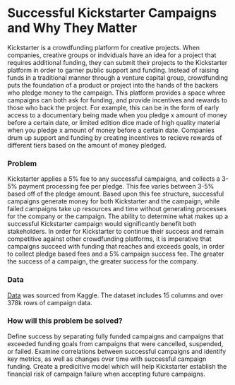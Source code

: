 # Successful Kickstarter Campaigns and Why They Matter

Kickstarter is a crowdfunding platform for creative projects. When companies, creative groups or indviduals have an idea for a project that requires additional funding, they can submit their projects to the Kickstarter platform in order to garner public support and funding. Instead of raising funds in a traditional manner through a venture capital group, crowdfunding puts the foundation of a product or project into the hands of the backers who pledge money to the campaign. This platform provides a space whree campaigns can both ask for funding, and provide incentives and rewards to those who back the project. For example, this can be in the form of early access to a documentary being made when you pledge x amount of money before a certain date, or limited edition dice made of high quality material when you pledge x amount of money before a certain date. Companies drum up support and funding by creating incentives to recieve rewards of different tiers based on the amount of money pledged.

### Problem
Kickstarter applies a 5% fee to any successful campaigns, and collects a 3-5% payment processing fee per pledge. This fee varies between 3-5% based off of the pledge amount. Based upon this fee structure, successful campaigns generate money for both Kickstarter and the campaign, while failed campaigns take up resources and time without generating processes for the company or the campaign. The ability to determine what makes up a successful Kickstarter campaign would significantly benefit both stakeholders. In order for Kickstarter to continue their success and remain competitive against other crowdfunding platforms, it is imperative that campaigns succeed with funding that reaches and exceeds goals, in order to collect pledge based fees and a 5% campaign success fee. The greater the success of a campaign, the greater success for the company.

### Data
[Data](www.kaggle.com/kemical/kickstarter-projects#ks-projects-201901.csv) was sourced from Kaggle. The dataset includes 15 columns and over 378k rows of campaign data. 

### How will this problem be solved?
Define success by separating fully funded campaigns and campaigns that exceeded funding goals from campaigns that were cancelled, suspended, or failed. Examine correlations between successful campaigns and identify key metrics, as well as changes over time with successful campaign funding. Create a predicitive model which will help Kickstarter establish the financial risk of campaign failure when accepting future campaigns.
